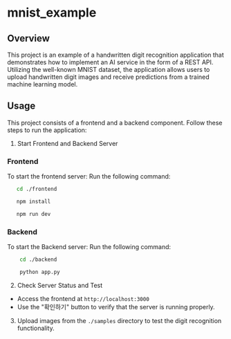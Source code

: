 # mnist_example

## Overview

This project is an example of a handwritten digit recognition application that demonstrates how to implement an AI service in the form of a REST API. Utilizing the well-known MNIST dataset, the application allows users to upload handwritten digit images and receive predictions from a trained machine learning model.

## Usage

This project consists of a frontend and a backend component. Follow these steps to run the application:

1. Start Frontend and Backend Server
### Frontend

To start the frontend server:
Run the following command:

```bash
   cd ./frontend

   npm install 

   npm run dev
```

### Backend

To start the Backend server:
Run the following command:

```bash
    cd ./backend

    python app.py
```

2. Check Server Status and Test
- Access the frontend at `http://localhost:3000`
- Use the "확인하기" button to verify that the server is running properly.

3. Upload images from the `./samples` directory to test the digit recognition functionality.